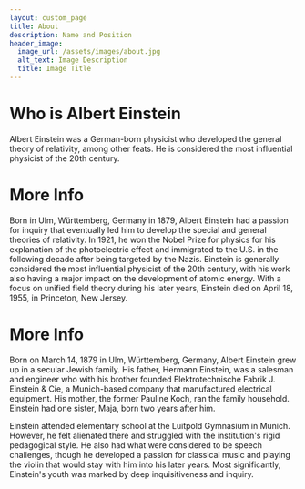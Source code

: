 ```yaml
---
layout: custom_page
title: About
description: Name and Position
header_image:
  image_url: /assets/images/about.jpg
  alt_text: Image Description
  title: Image Title
---
```


# Who is Albert Einstein
Albert Einstein was a German-born physicist who developed the general theory of relativity, among other feats. He is considered the most influential physicist of the 20th century.


# More Info
Born in Ulm, Württemberg, Germany in 1879, Albert Einstein had a passion for inquiry that eventually led him to develop the special and general theories of relativity. In 1921, he won the Nobel Prize for physics for his explanation of the photoelectric effect and immigrated to the U.S. in the following decade after being targeted by the Nazis. Einstein is generally considered the most influential physicist of the 20th century, with his work also having a major impact on the development of atomic energy. With a focus on unified field theory during his later years, Einstein died on April 18, 1955, in Princeton, New Jersey.


# More Info
Born on March 14, 1879 in Ulm, Württemberg, Germany, Albert Einstein grew up in a secular Jewish family. His father, Hermann Einstein, was a salesman and engineer who with his brother founded Elektrotechnische Fabrik J. Einstein & Cie, a Munich-based company that manufactured electrical equipment. His mother, the former Pauline Koch, ran the family household. Einstein had one sister, Maja, born two years after him.

Einstein attended elementary school at the Luitpold Gymnasium in Munich. However, he felt alienated there and struggled with the institution's rigid pedagogical style. He also had what were considered to be speech challenges, though he developed a passion for classical music and playing the violin that would stay with him into his later years. Most significantly, Einstein's youth was marked by deep inquisitiveness and inquiry.
